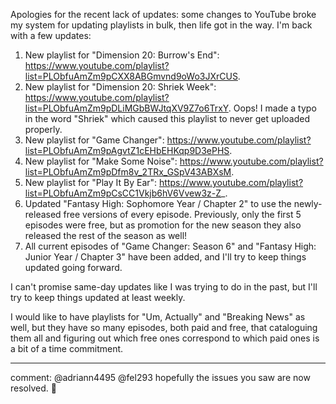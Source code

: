 Apologies for the recent lack of updates: some changes to YouTube broke my
system for updating playlists in bulk, then life got in the way. I'm back with a
few updates:

1. New playlist for "Dimension 20: Burrow's End":
   https://www.youtube.com/playlist?list=PLObfuAmZm9pCXX8ABGmvnd9oWo3JXrCUS.
2. New playlist for "Dimension 20: Shriek Week":
   https://www.youtube.com/playlist?list=PLObfuAmZm9pDLiMGbBWJtqXV9Z7o6TrxY.
   Oops! I made a typo in the word "Shriek" which caused this playlist to never
   get uploaded properly.
3. New playlist for "Game Changer":
   https://www.youtube.com/playlist?list=PLObfuAmZm9pAgvtZ1cEHbEHKqp9D3ePHS.
4. New playlist for "Make Some Noise":
   https://www.youtube.com/playlist?list=PLObfuAmZm9pDfm8v_2TRx_GSpV43ABXsM.
5. New playlist for "Play It By Ear":
   https://www.youtube.com/playlist?list=PLObfuAmZm9pCsCC1Vkjb6hV6Vvew3z-Z_.
6. Updated "Fantasy High: Sophomore Year / Chapter 2" to use the newly-released
   free versions of every episode. Previously, only the first 5 episodes were
   free, but as promotion for the new season they also released the rest of the
   season as well!
7. All current episodes of "Game Changer: Season 6" and "Fantasy High: Junior
   Year / Chapter 3" have been added, and I'll try to keep things updated going
   forward.

I can't promise same-day updates like I was trying to do in the past, but I'll
try to keep things updated at least weekly.

I would like to have playlists for "Um, Actually" and "Breaking News" as well,
but they have so many episodes, both paid and free, that cataloguing them all
and figuring out which free ones correspond to which paid ones is a bit of a
time commitment.

---

comment: @adriann4495 @fel293 hopefully the issues you saw are now resolved. 🙂
